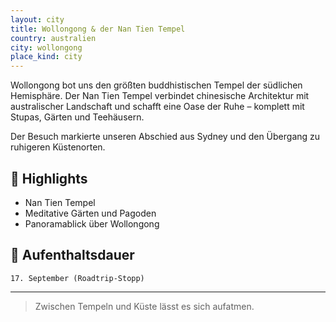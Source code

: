 ```yaml
---
layout: city
title: Wollongong & der Nan Tien Tempel
country: australien
city: wollongong
place_kind: city
---
```


Wollongong bot uns den größten buddhistischen Tempel der südlichen Hemisphäre. Der Nan Tien Tempel verbindet chinesische Architektur mit australischer Landschaft und schafft eine Oase der Ruhe – komplett mit Stupas, Gärten und Teehäusern.

Der Besuch markierte unseren Abschied aus Sydney und den Übergang zu ruhigeren Küstenorten.

## 📍 Highlights
- Nan Tien Tempel
- Meditative Gärten und Pagoden
- Panoramablick über Wollongong

## 📅 Aufenthaltsdauer
`17. September (Roadtrip-Stopp)`

---

> Zwischen Tempeln und Küste lässt es sich aufatmen.
